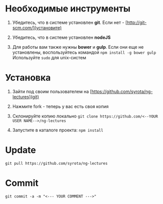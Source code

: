 Необходимые инструменты
=======================

1. Убедитесь, что в системе установлен **git**. Если нет - [http://git-scm.com/](установите)

2. Убедитесь, что в системе установлен **nodeJS**

3. Для работы вам также нужны **bower** и **gulp**. Если они еще не установлены, воспользуйтесь командой
      `npm install -g bower gulp`
      Используйте `sudo` для unix-систем

Установка
=========

1. Зайти под своим пользователем на [https://github.com/syrota/ng-lectures](git)

2. Нажмите fork - теперь у вас есть своя копия

3. Склонируйте копию локально
   `git clone https://github.com/<--YOUR USER NAME-->/ng-lectures`

4. Запустите в каталоге проекта:
   `npm install`


Update
======
`git pull https://github.com/syrota/ng-lectures`

Commit
======
`git commit -a -m "<--- YOUR COMMENT --->"`
